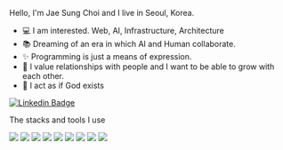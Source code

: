 Hello, I'm Jae Sung Choi and I live in Seoul, Korea.

- 💻 I am interested. Web, AI, Infrastructure, Architecture
- 📚 Dreaming of an era in which AI and Human collaborate.
- ✨ Programming is just a means of expression.
- 💚 I value relationships with people and I want to be able to grow with each other.
- 📖 I act as if God exists

[![Linkedin Badge](https://img.shields.io/badge/-LinkedIn-blue?style=flat-square&logo=Linkedin&logoColor=white&link=https://www.linkedin.com/in/jaesung-choi-7931a1207/)](https://www.linkedin.com/in/jaesung-choi-7931a1207/)


The stacks and tools I use

<img src="https://img.shields.io/badge/.NET-512BD4?style=flat-square&logo=.NET&logoColor=f4f4f4"> <img src="https://img.shields.io/badge/C Sharp-7952B3?style=flat-square&logo=C Sharp&logoColor=f4f4f4"> <img src="https://img.shields.io/badge/Cosmos-0078D4?style=flat-square&logo=Microsoft Azure&logoColor=f4f4f4"> <img src="https://img.shields.io/badge/Blob-0078D4?style=flat-square&logo=Microsoft Azure&logoColor=f4f4f4"> <img src="https://img.shields.io/badge/Cognitive-0078D4?style=flat-square&logo=Microsoft Azure&logoColor=f4f4f4"> <img src="https://img.shields.io/badge/App Service-0078D4?style=flat-square&logo=Microsoft Azure&logoColor=f4f4f4"> <img src="https://img.shields.io/badge/Azure Functions-0078D4?style=flat-square&logo=Azure Functions&logoColor=f4f4f4"> <img src="https://img.shields.io/badge/Blazor-512BD4?style=flat-square&logo=Blazor&logoColor=f4f4f4"> <img src="https://img.shields.io/badge/JavaScript-F7DF1E?style=flat-square&logo=JavaScript&logoColor=262626">
